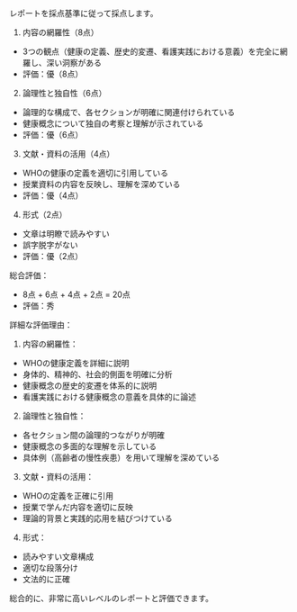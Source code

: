 レポートを採点基準に従って採点します。

1. 内容の網羅性（8点）
- 3つの観点（健康の定義、歴史的変遷、看護実践における意義）を完全に網羅し、深い洞察がある
- 評価：優（8点）

2. 論理性と独自性（6点）
- 論理的な構成で、各セクションが明確に関連付けられている
- 健康概念について独自の考察と理解が示されている
- 評価：優（6点）

3. 文献・資料の活用（4点）
- WHOの健康の定義を適切に引用している
- 授業資料の内容を反映し、理解を深めている
- 評価：優（4点）

4. 形式（2点）
- 文章は明瞭で読みやすい
- 誤字脱字がない
- 評価：優（2点）

総合評価：
- 8点 + 6点 + 4点 + 2点 = 20点
- 評価：秀

詳細な評価理由：

1. 内容の網羅性：
- WHOの健康定義を詳細に説明
- 身体的、精神的、社会的側面を明確に分析
- 健康概念の歴史的変遷を体系的に説明
- 看護実践における健康概念の意義を具体的に論述

2. 論理性と独自性：
- 各セクション間の論理的つながりが明確
- 健康概念の多面的な理解を示している
- 具体例（高齢者の慢性疾患）を用いて理解を深めている

3. 文献・資料の活用：
- WHOの定義を正確に引用
- 授業で学んだ内容を適切に反映
- 理論的背景と実践的応用を結びつけている

4. 形式：
- 読みやすい文章構成
- 適切な段落分け
- 文法的に正確

総合的に、非常に高いレベルのレポートと評価できます。